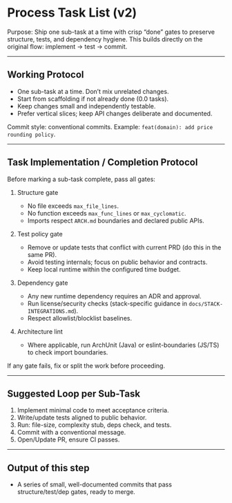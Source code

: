 # Process Task List (v2)

Purpose: Ship one sub-task at a time with crisp “done” gates to preserve structure, tests, and dependency hygiene. This builds directly on the original flow: implement → test → commit.

---

## Working Protocol

- One sub-task at a time. Don’t mix unrelated changes.
- Start from scaffolding if not already done (0.0 tasks).
- Keep changes small and independently testable.
- Prefer vertical slices; keep API changes deliberate and documented.

Commit style: conventional commits. Example: `feat(domain): add price rounding policy`.

---

## Task Implementation / Completion Protocol

Before marking a sub-task complete, pass all gates:

1) Structure gate

    - No file exceeds `max_file_lines`.
    - No function exceeds `max_func_lines` or `max_cyclomatic`.
    - Imports respect `ARCH.md` boundaries and declared public APIs.

2) Test policy gate

    - Remove or update tests that conflict with current PRD (do this in the same PR).
    - Avoid testing internals; focus on public behavior and contracts.
    - Keep local runtime within the configured time budget.

3) Dependency gate

    - Any new runtime dependency requires an ADR and approval.
    - Run license/security checks (stack-specific guidance in `docs/STACK-INTEGRATIONS.md`).
    - Respect allowlist/blocklist baselines.

4) Architecture lint

    - Where applicable, run ArchUnit (Java) or eslint-boundaries (JS/TS) to check import boundaries.

If any gate fails, fix or split the work before proceeding.

---

## Suggested Loop per Sub-Task

1. Implement minimal code to meet acceptance criteria.
2. Write/update tests aligned to public behavior.
3. Run: file-size, complexity stub, deps check, and tests.
4. Commit with a conventional message.
5. Open/Update PR, ensure CI passes.

---

## Output of this step

- A series of small, well-documented commits that pass structure/test/dep gates, ready to merge.
